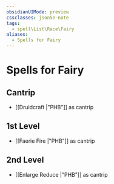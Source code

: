 ```yaml
---
obsidianUIMode: preview
cssclasses: json5e-note
tags:
  - spell\List\Race\Fairy
aliases:
  - Spells for Fairy
---
```

# Spells for Fairy

## Cantrip

- [[Druidcraft \|"PHB"]] as cantrip

## 1st Level

- [[Faerie Fire \|"PHB"]] as cantrip

## 2nd Level

- [[Enlarge Reduce \|"PHB"]] as cantrip
